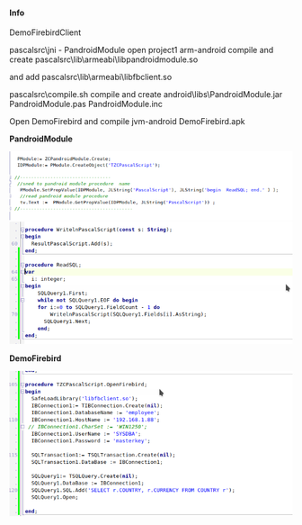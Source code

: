 #### Info

DemoFirebirdClient

pascalsrc\jni - PandroidModule
open project1
arm-android compile and create 
pascalsrc\lib\armeabi\libpandroidmodule.so

and add 
pascalsrc\lib\armeabi\libfbclient.so

pascalsrc\compile.sh
compile and create 
android\libs\PandroidModule.jar
PandroidModule.pas
PandroidModule.inc

Open DemoFirebird and compile jvm-android 
DemoFirebird.apk

__PandroidModule__

![GitHub Logo](/images/PandroidModule1.png) 
![GitHub Logo](/images/PandroidModule2.png)

__DemoFirebird__

![GitHub Logo](/images/DemoFirebird.png)  
